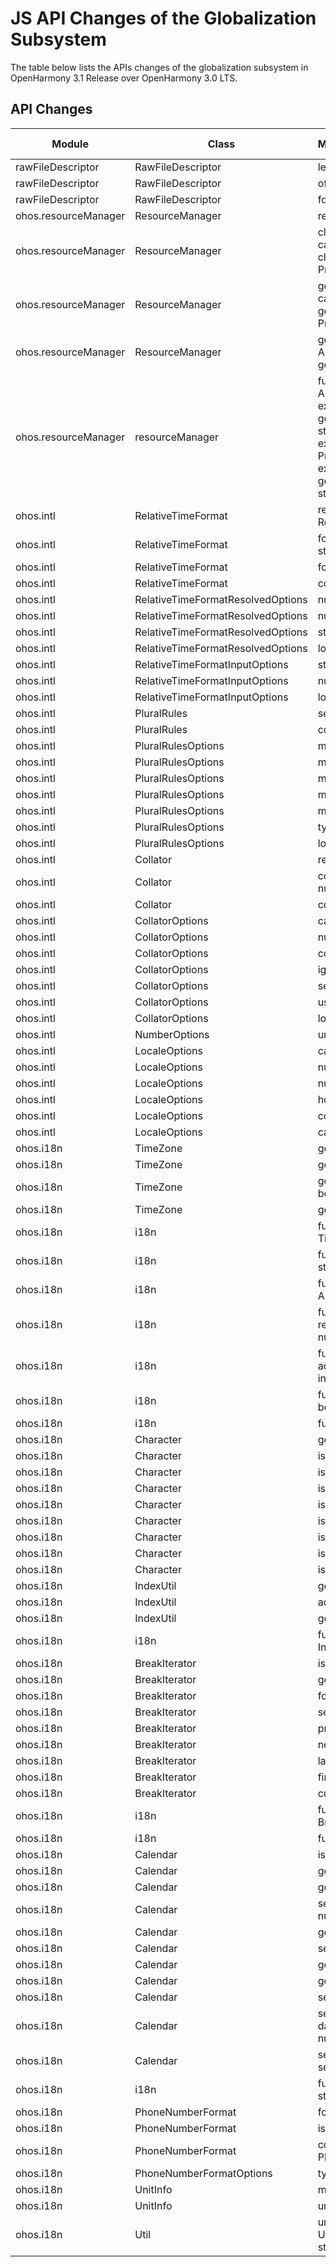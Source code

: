 # JS API Changes of the Globalization Subsystem

The table below lists the APIs changes of the globalization subsystem in OpenHarmony 3.1 Release over OpenHarmony 3.0 LTS.

## API Changes

| Module| Class| Method/Attribute/Enumeration/Constant| Change Type|
|---|---|---|---|
| rawFileDescriptor | RawFileDescriptor | length: number; | Added|
| rawFileDescriptor | RawFileDescriptor | offset: number; | Added|
| rawFileDescriptor | RawFileDescriptor | fd: number; | Added|
| ohos.resourceManager | ResourceManager | release(); | Added|
| ohos.resourceManager | ResourceManager | closeRawFileDescriptor(path: string, callback: AsyncCallback<void>): void;<br>closeRawFileDescriptor(path: string): Promise<void>; | Added|
| ohos.resourceManager | ResourceManager | getRawFileDescriptor(path: string, callback: AsyncCallback<RawFileDescriptor>): void;<br>getRawFileDescriptor(path: string): Promise<RawFileDescriptor>; | Added|
| ohos.resourceManager | ResourceManager | getRawFile(path: string, callback: AsyncCallback<Uint8Array>): void;<br>getRawFile(path: string): Promise<Uint8Array>; | Added|
| ohos.resourceManager | resourceManager | function getResourceManager(callback: AsyncCallback<ResourceManager>): void;<br>export function getResourceManager(bundleName: string, callback: AsyncCallback<ResourceManager>): void;<br>export function getResourceManager(): Promise<ResourceManager>;<br>export function getResourceManager(bundleName: string): Promise<ResourceManager>; | Added|
| ohos.intl | RelativeTimeFormat | resolvedOptions(): RelativeTimeFormatResolvedOptions; | Added|
| ohos.intl | RelativeTimeFormat | formatToParts(value: number, unit: string): Array<object>; | Added|
| ohos.intl | RelativeTimeFormat | format(value: number, unit: string): string; | Added|
| ohos.intl | RelativeTimeFormat | constructor(); | Added|
| ohos.intl | RelativeTimeFormatResolvedOptions | numberingSystem: string; | Added|
| ohos.intl | RelativeTimeFormatResolvedOptions | numeric: string; | Added|
| ohos.intl | RelativeTimeFormatResolvedOptions | style: string; | Added|
| ohos.intl | RelativeTimeFormatResolvedOptions | locale: string; | Added|
| ohos.intl | RelativeTimeFormatInputOptions | style: string; | Added|
| ohos.intl | RelativeTimeFormatInputOptions | numeric: string; | Added|
| ohos.intl | RelativeTimeFormatInputOptions | localeMatcher: string; | Added|
| ohos.intl | PluralRules | select(n: number): string; | Added|
| ohos.intl | PluralRules | constructor(); | Added|
| ohos.intl | PluralRulesOptions | maximumSignificantDigits: number; | Added|
| ohos.intl | PluralRulesOptions | minimumSignificantDigits: number; | Added|
| ohos.intl | PluralRulesOptions | maximumFractionDigits: number; | Added|
| ohos.intl | PluralRulesOptions | minimumFractionDigits: number; | Added|
| ohos.intl | PluralRulesOptions | minimumIntegerDigits: number; | Added|
| ohos.intl | PluralRulesOptions | type: string; | Added|
| ohos.intl | PluralRulesOptions | localeMatcher: string; | Added|
| ohos.intl | Collator | resolvedOptions(): CollatorOptions; | Added|
| ohos.intl | Collator | compare(first: string, second: string): number; | Added|
| ohos.intl | Collator | constructor(); | Added|
| ohos.intl | CollatorOptions | caseFirst: string; | Added|
| ohos.intl | CollatorOptions | numeric: boolean; | Added|
| ohos.intl | CollatorOptions | collation: string; | Added|
| ohos.intl | CollatorOptions | ignorePunctuation: boolean; | Added|
| ohos.intl | CollatorOptions | sensitivity: string; | Added|
| ohos.intl | CollatorOptions | usage: string; | Added|
| ohos.intl | CollatorOptions | localeMatcher: string; | Added|
| ohos.intl | NumberOptions | unitUsage: string | Added|
| ohos.intl | LocaleOptions | caseFirst: string; | Added|
| ohos.intl | LocaleOptions | numeric: boolean; | Added|
| ohos.intl | LocaleOptions | numberingSystem: string; | Added|
| ohos.intl | LocaleOptions | hourCycle: string; | Added|
| ohos.intl | LocaleOptions | collation: string; | Added|
| ohos.intl | LocaleOptions | calendar: string; | Added|
| ohos.i18n | TimeZone | getOffset(date?: number): number; | Added|
| ohos.i18n | TimeZone | getRawOffset(): number; | Added|
| ohos.i18n | TimeZone | getDisplayName(locale?: string, isDST?: boolean): string; | Added|
| ohos.i18n | TimeZone | getID(): string; | Added|
| ohos.i18n | i18n | function getTimeZone(zoneID?: string): TimeZone; | Added|
| ohos.i18n | i18n | function getFirstPreferredLanguage(): string; | Added|
| ohos.i18n | i18n | function getPreferredLanguageList(): Array<string>; | Added|
| ohos.i18n | i18n | function removePreferredLanguage(index: number): boolean; | Added|
| ohos.i18n | i18n | function addPreferredLanguage(language: string, index?: number): boolean; | Added|
| ohos.i18n | i18n | function set24HourClock(option: boolean): boolean; | Added|
| ohos.i18n | i18n | function is24HourClock(): boolean; | Added|
| ohos.i18n | Character | getType(char: string): string; | Added|
| ohos.i18n | Character | isUpperCase(char: string): boolean; | Added|
| ohos.i18n | Character | isLowerCase(char: string): boolean; | Added|
| ohos.i18n | Character | isLetter(char: string): boolean; | Added|
| ohos.i18n | Character | isIdeograph(char: string): boolean; | Added|
| ohos.i18n | Character | isRTL(char: string): boolean; | Added|
| ohos.i18n | Character | isWhitespace(char: string): boolean; | Added|
| ohos.i18n | Character | isSpaceChar(char: string): boolean; | Added|
| ohos.i18n | Character | isDigit(char: string): boolean; | Added|
| ohos.i18n | IndexUtil | getIndex(text: string): string; | Added|
| ohos.i18n | IndexUtil | addLocale(locale: string): void; | Added|
| ohos.i18n | IndexUtil | getIndexList(): Array<string>; | Added|
| ohos.i18n | i18n | function getInstance(locale?:string): IndexUtil; | Added|
| ohos.i18n | BreakIterator | isBoundary(offset: number): boolean; | Added|
| ohos.i18n | BreakIterator | getLineBreakText(): string; | Added|
| ohos.i18n | BreakIterator | following(offset: number): number; | Added|
| ohos.i18n | BreakIterator | setLineBreakText(text: string): void; | Added|
| ohos.i18n | BreakIterator | previous(): number; | Added|
| ohos.i18n | BreakIterator | next(index?: number): number; | Added|
| ohos.i18n | BreakIterator | last(): number; | Added|
| ohos.i18n | BreakIterator | first(): number; | Added|
| ohos.i18n | BreakIterator | current(): number; | Added|
| ohos.i18n | i18n | function getLineInstance(locale: string): BreakIterator; | Added|
| ohos.i18n | i18n | function isRTL(locale: string): boolean; | Added|
| ohos.i18n | Calendar | isWeekend(date?: Date): boolean; | Added|
| ohos.i18n | Calendar | getDisplayName(locale: string): string; | Added|
| ohos.i18n | Calendar | get(field: string): number; | Added|
| ohos.i18n | Calendar | setMinimalDaysInFirstWeek(value: number): void; | Added|
| ohos.i18n | Calendar | getMinimalDaysInFirstWeek(): number; | Added|
| ohos.i18n | Calendar | setFirstDayOfWeek(value: number): void; | Added|
| ohos.i18n | Calendar | getFirstDayOfWeek(): number; | Added|
| ohos.i18n | Calendar | getTimeZone(): string; | Added|
| ohos.i18n | Calendar | setTimeZone(timezone: string): void; | Added|
| ohos.i18n | Calendar | set(year: number, month: number, date:number, hour?: number, minute?: number, second?: number): void; | Added|
| ohos.i18n | Calendar | setTime(date: Date): void;<br>setTime(time: number): void; | Added|
| ohos.i18n | i18n | function getCalendar(locale: string, type?: string): Calendar; | Added|
| ohos.i18n | PhoneNumberFormat | format(number: string): string; | Added|
| ohos.i18n | PhoneNumberFormat | isValidNumber(number: string): boolean; | Added|
| ohos.i18n | PhoneNumberFormat | constructor(country: string, options?: PhoneNumberFormatOptions); | Added|
| ohos.i18n | PhoneNumberFormatOptions | type: string; | Added|
| ohos.i18n | UnitInfo | measureSystem: string | Added|
| ohos.i18n | UnitInfo | unit: string | Added|
| ohos.i18n | Util | unitConvert(fromUnit: UnitInfo, toUnit: UnitInfo, value: number, locale: string, style?: string): string; | Added|
